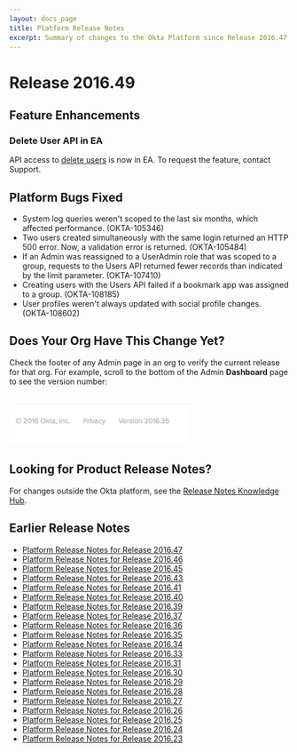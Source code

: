 ```yaml
---
layout: docs_page
title: Platform Release Notes
excerpt: Summary of changes to the Okta Platform since Release 2016.47
---
```


# Release 2016.49

## Feature Enhancements

### Delete User API in EA

API access to [delete users](/docs/api/resources/users.html#delete-user) is now in EA. To request the feature, contact Support. 
<!-- OKTA-109291 -->

## Platform Bugs Fixed

* System log queries weren't scoped to the last six months, which affected performance. (OKTA-105346)
* Two users created simultaneously with the same login returned an HTTP 500 error. 
    Now, a validation error is returned. (OKTA-105484)
* If an Admin was reassigned to a UserAdmin role that was scoped to a group, requests to the Users API returned fewer records than indicated by the limit parameter. (OKTA-107410)
* Creating users with the Users API failed if a bookmark app was assigned to a group. (OKTA-108185)
* User profiles weren't always updated with social profile changes. (OKTA-108602)

## Does Your Org Have This Change Yet?

Check the footer of any Admin page in an org to verify the current release for that org. For example,
scroll to the bottom of the Admin **Dashboard** page to see the version number:

![Release Number in Footer](/assets/img/release_notes/version_footer.png)

## Looking for Product Release Notes?

For changes outside the Okta platform, see the [Release Notes Knowledge Hub](http://support.okta.com/help/articles/Knowledge_Article/Release-Notes-Knowledge-Hub).

## Earlier Release Notes

* [Platform Release Notes for Release 2016.47](platform-release-notes2016-47.html)
* [Platform Release Notes for Release 2016.46](platform-release-notes2016-46.html)
* [Platform Release Notes for Release 2016.45](platform-release-notes2016-45.html)
* [Platform Release Notes for Release 2016.43](platform-release-notes2016-43.html)
* [Platform Release Notes for Release 2016.41](platform-release-notes2016-41.html)
* [Platform Release Notes for Release 2016.40](platform-release-notes2016-40.html)
* [Platform Release Notes for Release 2016.39](platform-release-notes2016-39.html)
* [Platform Release Notes for Release 2016.37](platform-release-notes2016-37.html)
* [Platform Release Notes for Release 2016.36](platform-release-notes2016-36.html)
* [Platform Release Notes for Release 2016.35](platform-release-notes2016-35.html)
* [Platform Release Notes for Release 2016.34](platform-release-notes2016-34.html)
* [Platform Release Notes for Release 2016.33](platform-release-notes2016-33.html)
* [Platform Release Notes for Release 2016.31](platform-release-notes2016-31.html)
* [Platform Release Notes for Release 2016.30](platform-release-notes2016-30.html)
* [Platform Release Notes for Release 2016.29](platform-release-notes2016-29.html)
* [Platform Release Notes for Release 2016.28](platform-release-notes2016-28.html)
* [Platform Release Notes for Release 2016.27](platform-release-notes2016-27.html)
* [Platform Release Notes for Release 2016.26](platform-release-notes2016-26.html)
* [Platform Release Notes for Release 2016.25](platform-release-notes2016-25.html)
* [Platform Release Notes for Release 2016.24](platform-release-notes2016-24.html)
* [Platform Release Notes for Release 2016.23](platform-release-notes2016-23.html)
